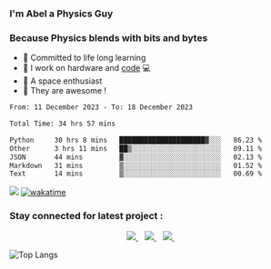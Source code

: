 ### I'm Abel a Physics Guy

### Because Physics blends with bits and bytes

- 🍭 Committed to life long learning
- 🗽 I work on hardware and [code](https://www.stopstalk.com/user/profile/AbelDixon) 💻
- 🚀 A space enthusiast 
- 🎹 They are awesome !



<!--START_SECTION:waka-->

```txt
From: 11 December 2023 - To: 18 December 2023

Total Time: 34 hrs 57 mins

Python     30 hrs 8 mins   █████████████████████▓░░░   86.23 %
Other      3 hrs 11 mins   ██▒░░░░░░░░░░░░░░░░░░░░░░   09.11 %
JSON       44 mins         ▓░░░░░░░░░░░░░░░░░░░░░░░░   02.13 %
Markdown   31 mins         ▒░░░░░░░░░░░░░░░░░░░░░░░░   01.52 %
Text       14 mins         ▒░░░░░░░░░░░░░░░░░░░░░░░░   00.69 %
```

<!--END_SECTION:waka-->

![](https://komarev.com/ghpvc/?username=CasCard&color=blueviolet)  [![wakatime](https://wakatime.com/badge/user/e61058d2-e559-4d6c-a111-77dbebc05a35.svg)](https://wakatime.com/@e61058d2-e559-4d6c-a111-77dbebc05a35)

### Stay connected for latest project :

<p align='center'>
  
  <a href="https://www.linkedin.com/in/abelcdixon/">
    <img src="https://img.shields.io/badge/linkedin-%230077B5.svg?&style=for-the-badge&logo=linkedin&logoColor=white" />
  </a>&nbsp;&nbsp;
  <a href="https://instagram.com/abecd.xyz">
    <img src="https://img.shields.io/badge/instagram-%23E4405F.svg?&style=for-the-badge&logo=instagram&logoColor=white" />        
  </a>&nbsp;&nbsp;
  <a href="https://www.youtube.com/channel/UCXo4YwHz5JUkkJb3ug9Eu5A">
    <img src="https://img.shields.io/badge/YouTube-FF0000?style=for-the-badge&logo=youtube&logoColor=white" />        
  </a>&nbsp;&nbsp;
  
</p>

![Top Langs](https://github-readme-stats.vercel.app/api/top-langs/?username=CasCard&layout=compact)

[website]: https://innovaim.in
[linkedin]: https://linkedin.com/in/abelcdixon
